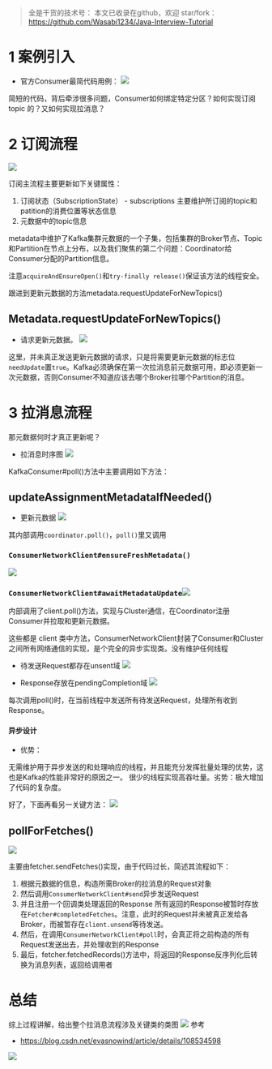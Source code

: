 > 全是干货的技术号：
> 本文已收录在github，欢迎 star/fork：
> https://github.com/Wasabi1234/Java-Interview-Tutorial

# 1 案例引入
- 官方Consumer最简代码用例：
![](https://img-blog.csdnimg.cn/20200912152441269.png?x-oss-process=image/watermark,type_ZmFuZ3poZW5naGVpdGk,shadow_10,text_aHR0cHM6Ly9ibG9nLmNzZG4ubmV0L3FxXzMzNTg5NTEw,size_16,color_FFFFFF,t_70#pic_center)

简短的代码，背后牵涉很多问题，Consumer如何绑定特定分区？如何实现订阅 topic 的？又如何实现拉消息？

#  2 订阅流程
![](https://img-blog.csdnimg.cn/20200912170952684.png?x-oss-process=image/watermark,type_ZmFuZ3poZW5naGVpdGk,shadow_10,text_aHR0cHM6Ly9ibG9nLmNzZG4ubmV0L3FxXzMzNTg5NTEw,size_16,color_FFFFFF,t_70#pic_center)

订阅主流程主要更新如下关键属性：
1. 订阅状态（SubscriptionState） - subscriptions
主要维护所订阅的topic和patition的消费位置等状态信息
2. 元数据中的topic信息

metadata中维护了Kafka集群元数据的一个子集，包括集群的Broker节点、Topic和Partition在节点上分布，以及我们聚焦的第二个问题：Coordinator给Consumer分配的Partition信息。

注意`acquireAndEnsureOpen()`和`try-finally release()`保证该方法的线程安全。

跟进到更新元数据的方法metadata.requestUpdateForNewTopics()

## Metadata.requestUpdateForNewTopics()
- 请求更新元数据。
![](https://img-blog.csdnimg.cn/20200912223335387.png?x-oss-process=image/watermark,type_ZmFuZ3poZW5naGVpdGk,shadow_10,text_aHR0cHM6Ly9ibG9nLmNzZG4ubmV0L3FxXzMzNTg5NTEw,size_16,color_FFFFFF,t_70#pic_center)

这里，并未真正发送更新元数据的请求，只是将需要更新元数据的标志位`needUpdate`置`true`。Kafka必须确保在第一次拉消息前元数据可用，即必须更新一次元数据，否则Consumer不知道应该去哪个Broker拉哪个Partition的消息。


# 3 拉消息流程
那元数据何时才真正更新呢？

- 拉消息时序图
![](https://img-blog.csdnimg.cn/20200818011613644.png?x-oss-process=image/watermark,type_ZmFuZ3poZW5naGVpdGk,shadow_10,text_aHR0cHM6Ly9ibG9nLmNzZG4ubmV0L3FxXzMzNTg5NTEw,size_16,color_FFFFFF,t_70#pic_center)

KafkaConsumer#poll()方法中主要调用如下方法：

## updateAssignmentMetadataIfNeeded()

- 更新元数据
![](https://img-blog.csdnimg.cn/20200912225112213.png?x-oss-process=image/watermark,type_ZmFuZ3poZW5naGVpdGk,shadow_10,text_aHR0cHM6Ly9ibG9nLmNzZG4ubmV0L3FxXzMzNTg5NTEw,size_16,color_FFFFFF,t_70#pic_center)

其内部调用`coordinator.poll()`，`poll()`里又调用

### `ConsumerNetworkClient#ensureFreshMetadata()`
![](https://img-blog.csdnimg.cn/20200912230653744.png?x-oss-process=image/watermark,type_ZmFuZ3poZW5naGVpdGk,shadow_10,text_aHR0cHM6Ly9ibG9nLmNzZG4ubmV0L3FxXzMzNTg5NTEw,size_16,color_FFFFFF,t_70#pic_center)

### `ConsumerNetworkClient#awaitMetadataUpdate`![](https://img-blog.csdnimg.cn/2020091223090427.png?x-oss-process=image/watermark,type_ZmFuZ3poZW5naGVpdGk,shadow_10,text_aHR0cHM6Ly9ibG9nLmNzZG4ubmV0L3FxXzMzNTg5NTEw,size_16,color_FFFFFF,t_70#pic_center)
内部调用了client.poll()方法，实现与Cluster通信，在Coordinator注册Consumer并拉取和更新元数据。

这些都是 client 类中方法，ConsumerNetworkClient封装了Consumer和Cluster之间所有网络通信的实现，是个完全的异步实现类。没有维护任何线程
- 待发送Request都存在unsent域
![](https://img-blog.csdnimg.cn/20200912233602689.png?x-oss-process=image/watermark,type_ZmFuZ3poZW5naGVpdGk,shadow_10,text_aHR0cHM6Ly9ibG9nLmNzZG4ubmV0L3FxXzMzNTg5NTEw,size_16,color_FFFFFF,t_70#pic_center)

- Response存放在pendingCompletion域
![](https://img-blog.csdnimg.cn/20200912233910950.png?x-oss-process=image/watermark,type_ZmFuZ3poZW5naGVpdGk,shadow_10,text_aHR0cHM6Ly9ibG9nLmNzZG4ubmV0L3FxXzMzNTg5NTEw,size_16,color_FFFFFF,t_70#pic_center)

每次调用poll()时，在当前线程中发送所有待发送Request，处理所有收到Response。

#### 异步设计
- 优势：

无需维护用于异步发送的和处理响应的线程，并且能充分发挥批量处理的优势，这也是Kafka的性能非常好的原因之一。
很少的线程实现高吞吐量。劣势：极大增加了代码的复杂度。

好了，下面再看另一关键方法：
![](https://img-blog.csdnimg.cn/20200912232321447.png?x-oss-process=image/watermark,type_ZmFuZ3poZW5naGVpdGk,shadow_10,text_aHR0cHM6Ly9ibG9nLmNzZG4ubmV0L3FxXzMzNTg5NTEw,size_16,color_FFFFFF,t_70#pic_center)

## pollForFetches() 
![](https://img-blog.csdnimg.cn/20200912234530380.png?x-oss-process=image/watermark,type_ZmFuZ3poZW5naGVpdGk,shadow_10,text_aHR0cHM6Ly9ibG9nLmNzZG4ubmV0L3FxXzMzNTg5NTEw,size_16,color_FFFFFF,t_70#pic_center)

主要由fetcher.sendFetches()实现，由于代码过长，简述其流程如下：
1. 根据元数据的信息，构造所需Broker的拉消息的Request对象
2. 然后调用`ConsumerNetworkClient#send`异步发送Request
3. 并且注册一个回调类处理返回的Response
所有返回的Response被暂时存放在`Fetcher#completedFetches`。注意，此时的Request并未被真正发给各Broker，而被暂存在`client.unsend`等待发送。
4. 然后，在调用`ConsumerNetworkClient#poll`时，会真正将之前构造的所有Request发送出去，并处理收到的Response
5. 最后，fetcher.fetchedRecords()方法中，将返回的Response反序列化后转换为消息列表，返回给调用者

# 总结
综上过程讲解，给出整个拉消息流程涉及关键类的类图
![](https://img-blog.csdnimg.cn/20200820004607238.png?x-oss-process=image/watermark,type_ZmFuZ3poZW5naGVpdGk,shadow_10,text_aHR0cHM6Ly9ibG9nLmNzZG4ubmV0L3FxXzMzNTg5NTEw,size_1,color_FFFFFF,t_70#pic_center)
参考
- https://blog.csdn.net/evasnowind/article/details/108534598


![](https://img-blog.csdnimg.cn/20200825235213822.png?x-oss-process=image/watermark,type_ZmFuZ3poZW5naGVpdGk,shadow_10,text_aHR0cHM6Ly9ibG9nLmNzZG4ubmV0L3FxXzMzNTg5NTEw,size_1,color_FFFFFF,t_70#pic_center)